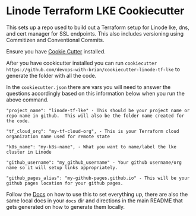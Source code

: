 # Linode Terraform LKE Cookiecutter
This sets up a repo used to build out a Terraform setup for Linode lke, dns, and cert manager for SSL endpoints.  This also includes versioning using Commitizen and Conventional Commits.

Ensure you have [Cookie Cutter](https://cookiecutter.readthedocs.io/en/stable/) installed.

After you have cookicutter installed you can run `cookiecutter https://github.com/devops-with-brian/cookiecutter-linode-tf-lke` to generate the folder with all the code.

In the `cookiecutter.json` there are vars you will need to answer the questions accordingly based on this information below when you run the above command.

```
"project_name": "linode-tf-lke" - This should be your project name or repo name in github.  This will also be the folder name created for the code.

"tf_cloud_org": "my-tf-cloud-org", - This is your Terraform cloud organization name used for remote state

"k8s_name": "my-k8s-name", - What you want to name/label the lke cluster in Linode

"github_username": "my_github_username" - Your github username/org name so it will setup links appropriately.

"github_pages_alias": "my-github-pages.github.io" - This will be your github pages location for your github pages.
```

Follow the [Docs](https://cookiecutter-linode-tf-lke.readthedocs.io/) on how to use this to set everything up, there are also the same local docs in your `docs` dir and directions in the main README that gets generated on how to generate them locally.

